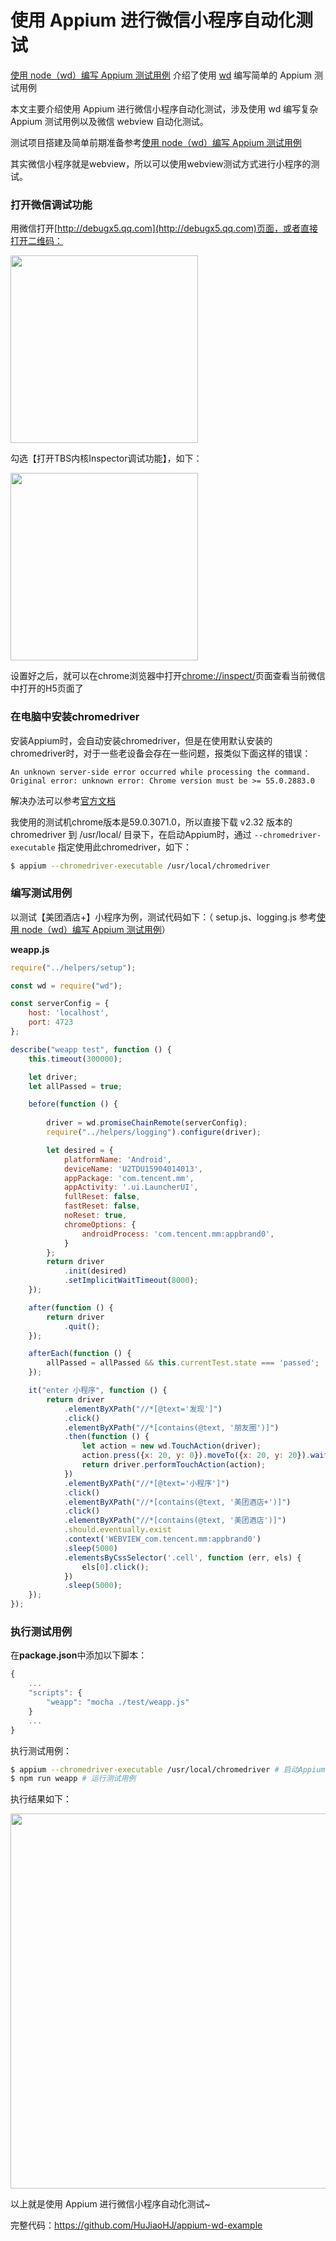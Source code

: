 # 使用 Appium 进行微信小程序自动化测试

[使用 node（wd）编写 Appium 测试用例](https://github.com/HuJiaoHJ/blog/issues/3) 介绍了使用 [wd](https://github.com/admc/wd) 编写简单的 Appium 测试用例

本文主要介绍使用 Appium 进行微信小程序自动化测试，涉及使用 wd 编写复杂 Appium 测试用例以及微信 webview 自动化测试。

测试项目搭建及简单前期准备参考[使用 node（wd）编写 Appium 测试用例](https://github.com/HuJiaoHJ/blog/issues/3)

其实微信小程序就是webview，所以可以使用webview测试方式进行小程序的测试。

### 打开微信调试功能

用微信打开[http://debugx5.qq.com](http://debugx5.qq.com)页面，或者直接打开二维码：

<p align="left">
    <img width="300px" src="../screenshot/debugx5.png">
</p>

勾选【打开TBS内核Inspector调试功能】，如下：

<p align="left">
    <img width="300px" src="../screenshot/debugx5_page.png">
</p>

设置好之后，就可以在chrome浏览器中打开[chrome://inspect/](chrome://inspect/)页面查看当前微信中打开的H5页面了

### 在电脑中安装chromedriver

安装Appium时，会自动安装chromedriver，但是在使用默认安装的chromedriver时，对于一些老设备会存在一些问题，报类似下面这样的错误：

```
An unknown server-side error occurred while processing the command.
Original error: unknown error: Chrome version must be >= 55.0.2883.0
```

解决办法可以参考[官方文档](https://github.com/appium/appium/blob/master/docs/en/writing-running-appium/web/chromedriver.md)

我使用的测试机chrome版本是59.0.3071.0，所以直接下载 v2.32 版本的 chromedriver 到 /usr/local/ 目录下，在启动Appium时，通过 `--chromedriver-executable` 指定使用此chromedriver，如下：

``` bash
$ appium --chromedriver-executable /usr/local/chromedriver
```

### 编写测试用例

以测试【美团酒店+】小程序为例，测试代码如下：（ setup.js、logging.js 参考[使用 node（wd）编写 Appium 测试用例](https://github.com/HuJiaoHJ/blog/issues/3)）

**weapp.js**

``` javascript
require("../helpers/setup");

const wd = require("wd");

const serverConfig = {
    host: 'localhost',
    port: 4723
};

describe("weapp test", function () {
    this.timeout(300000);

    let driver;
    let allPassed = true;

    before(function () {
        
        driver = wd.promiseChainRemote(serverConfig);
        require("../helpers/logging").configure(driver);

        let desired = {
            platformName: 'Android',
            deviceName: 'U2TDU15904014013',
            appPackage: 'com.tencent.mm',
            appActivity: '.ui.LauncherUI',
            fullReset: false,
            fastReset: false,
            noReset: true,
            chromeOptions: {
                androidProcess: 'com.tencent.mm:appbrand0',
            }
        };
        return driver
            .init(desired)
            .setImplicitWaitTimeout(8000);
    });

    after(function () {
        return driver
            .quit();
    });

    afterEach(function () {
        allPassed = allPassed && this.currentTest.state === 'passed';
    });

    it("enter 小程序", function () {
        return driver
            .elementByXPath("//*[@text='发现']")
            .click()
            .elementByXPath("//*[contains(@text, '朋友圈')]")
            .then(function () {
                let action = new wd.TouchAction(driver);
                action.press({x: 20, y: 0}).moveTo({x: 20, y: 20}).wait(200).release().perform();
                return driver.performTouchAction(action);
            })
            .elementByXPath("//*[@text='小程序']")
            .click()
            .elementByXPath("//*[contains(@text, '美团酒店+')]")
            .click()
            .elementByXPath("//*[contains(@text, '美团酒店')]")
            .should.eventually.exist
            .context('WEBVIEW_com.tencent.mm:appbrand0')
            .sleep(5000)
            .elementsByCssSelector('.cell', function (err, els) {
                els[0].click();
            })
            .sleep(5000);
    });
});
```

### 执行测试用例

在**package.json**中添加以下脚本：

``` javascript
{
    ...
    "scripts": {
        "weapp": "mocha ./test/weapp.js"
    }
    ...
}
```

执行测试用例：

``` bash
$ appium --chromedriver-executable /usr/local/chromedriver # 启动Appium服务且指定chromedriver
$ npm run weapp # 运行测试用例
```

执行结果如下：

<p align="left">
    <img width="600px" src="../screenshot/appium-weapp.png">
</p>

以上就是使用 Appium 进行微信小程序自动化测试~

完整代码：https://github.com/HuJiaoHJ/appium-wd-example